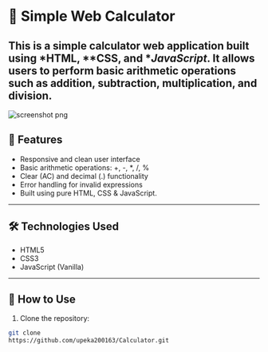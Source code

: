 # 🧮 Simple Web Calculator

This is a simple calculator web application built using *HTML, **CSS, and **JavaScript*. It allows users to perform basic arithmetic operations such as addition, subtraction, multiplication, and division.
---

![screenshot png](https://github.com/user-attachments/assets/5b59fdc9-8b4b-4397-b9d3-a4cf37e09ba2)

## 🚀 Features

- Responsive and clean user interface
- Basic arithmetic operations: +, -, *, /, %
- Clear (AC) and decimal (.) functionality
- Error handling for invalid expressions
- Built using pure HTML, CSS & JavaScript.

---

## 🛠 Technologies Used

- HTML5
- CSS3
- JavaScript (Vanilla)

---
## 🔧 How to Use

1. Clone the repository:

```bash
git clone
https://github.com/upeka200163/Calculator.git

